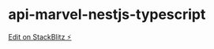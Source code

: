 # api-marvel-nestjs-typescript

[Edit on StackBlitz ⚡️](https://stackblitz.com/edit/nestjs-typescript-starter-vpgwrd)